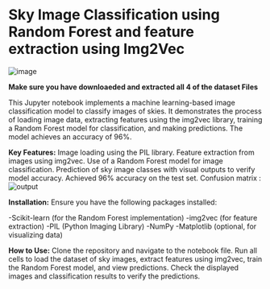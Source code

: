 # Sky Image Classification using Random Forest and feature extraction using Img2Vec
![image](https://github.com/user-attachments/assets/ce3503be-f951-4fdb-b9bb-1b72a81254e8)

**Make sure you have downloaeded and extracted all 4 of the dataset Files**

This Jupyter notebook implements a machine learning-based image classification model to classify images of skies. It demonstrates the process of loading image data, extracting features using the img2vec library, training a Random Forest model for classification, and making predictions. The model achieves an accuracy of 96%.

**Key Features:**
Image loading using the PIL library.
Feature extraction from images using img2vec.
Use of a Random Forest model for image classification.
Prediction of sky image classes with visual outputs to verify model accuracy.
Achieved 96% accuracy on the test set.
Confusion matrix :
![output](https://github.com/user-attachments/assets/459153e0-743b-4e91-8994-9c5fc5b80752)


**Installation:**
Ensure you have the following packages installed:

-Scikit-learn (for the Random Forest implementation)
-img2vec (for feature extraction)
-PIL (Python Imaging Library)
-NumPy
-Matplotlib (optional, for visualizing data)

**How to Use:**
Clone the repository and navigate to the notebook file.
Run all cells to load the dataset of sky images, extract features using img2vec, train the Random Forest model, and view predictions.
Check the displayed images and classification results to verify the predictions.
